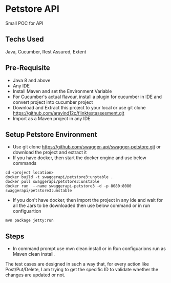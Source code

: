 # Petstore API
Small POC for API

## Techs Used
Java, Cucumber, Rest Assured, Extent

## Pre-Requisite
- Java 8 and above
- Any IDE
- Install Maven and set the Environment Variable
- For Cucumber's actual flavour, install a plugin for cucumber in IDE and convert project into cucumber project
- Download and Extract this project to your local or use git clone https://github.com/aravind12c/flinktestassesment.git
- Import as a Maven project in any IDE

## Setup Petstore Environment
- Use git clone https://github.com/swagger-api/swagger-petstore.git or download the project and extract it
- If you have docker, then start the docker engine and use below commands
```
cd <project location>
docker build -t swaggerapi/petstore3:unstable .
docker pull swaggerapi/petstore3:unstable
docker run  --name swaggerapi-petstore3 -d -p 8080:8080 swaggerapi/petstore3:unstable
```
- If you don't have docker, then import the project in any ide and wait for all the Jars to be downloaded then use below command or in run configuartion
```
mvn package jetty:run
```
    
## Steps 
- In command prompt use mvn clean install or in Run configuarions run as Maven clean install.

The test cases are designed in such a way that, for every action like Post/Put/Delete, I am trying to get the specific ID to validate whether the changes are updated or not.
